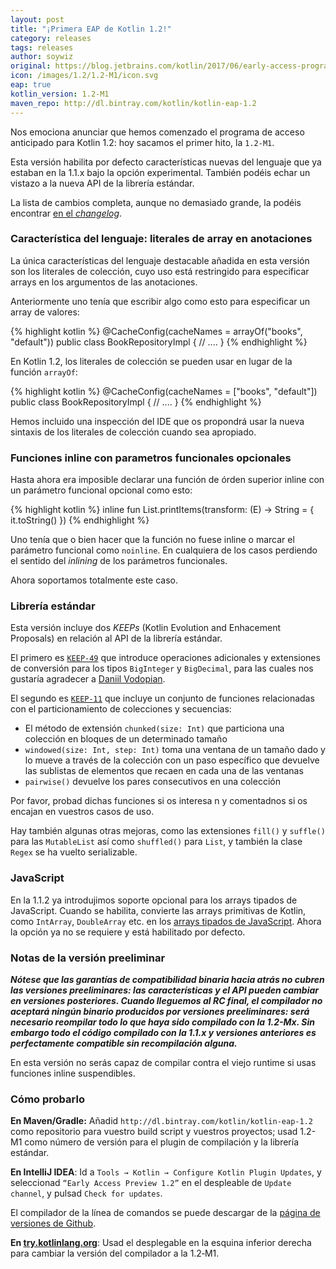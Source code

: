 ```yaml
---
layout: post
title: "¡Primera EAP de Kotlin 1.2!"
category: releases
tags: releases
author: soywiz
original: https://blog.jetbrains.com/kotlin/2017/06/early-access-program-for-kotlin-1-2-has-been-started/
icon: /images/1.2/1.2-M1/icon.svg
eap: true
kotlin_version: 1.2-M1
maven_repo: http://dl.bintray.com/kotlin/kotlin-eap-1.2
---
```


Nos emociona anunciar que hemos comenzado el programa de acceso anticipado para Kotlin 1.2: hoy sacamos el primer hito, la `1.2-M1`.

Esta versión habilita por defecto características nuevas del lenguaje que ya estaban en la 1.1.x bajo la opción experimental. También podéis echar un vistazo a la nueva API de la librería estándar.

La lista de cambios completa, aunque no demasiado grande, la podéis encontrar [en el *changelog*](https://github.com/JetBrains/kotlin/blob/1.2-M1/ChangeLog.md).


### Característica del lenguaje: literales de array en anotaciones

La única características del lenguaje destacable añadida en esta versión son los literales de colección, cuyo uso está restringido para especificar arrays en los argumentos de las anotaciones.

Anteriormente uno tenía que escribir algo como esto para especificar un array de valores:

{% highlight kotlin %}
@CacheConfig(cacheNames = arrayOf("books", "default"))
public class BookRepositoryImpl {
    // ....
}
{% endhighlight %}

En Kotlin 1.2, los literales de colección se pueden usar en lugar de la función `arrayOf`:

{% highlight kotlin %}
@CacheConfig(cacheNames = ["books", "default"])
public class BookRepositoryImpl {
    // ....
}
{% endhighlight %}

Hemos incluido una inspección del IDE que os propondrá usar la nueva sintaxis de los literales de colección cuando sea apropiado.

### Funciones inline con parametros funcionales opcionales

Hasta ahora era imposible declarar una función de órden superior inline con un parámetro funcional opcional como esto:

{% highlight kotlin %}
inline fun <E> List<E>.printItems(transform: (E) -> String = { it.toString() })
{% endhighlight %}

Uno tenía que o bien hacer que la función no fuese inline o marcar el parámetro funcional como `noinline`. En cualquiera de los casos perdiendo el sentido del *inlining*  de los parámetros funcionales.

Ahora soportamos totalmente este caso.

### Librería estándar

Esta versión incluye dos *KEEPs* (Kotlin Evolution and Enhacement Proposals) en relación al API de la librería estándar.

El primero es [`KEEP-49`](https://github.com/Kotlin/KEEP/blob/master/proposals/stdlib/bignumber-operations.md) que introduce operaciones adicionales y extensiones de conversión para los tipos `BigInteger` y `BigDecimal`, para las cuales nos gustaría agradecer a [Daniil Vodopian](https://github.com/voddan).


El segundo es [`KEEP-11`](https://github.com/Kotlin/KEEP/blob/master/proposals/stdlib/window-sliding.md) que incluye un conjunto de funciones relacionadas con el particionamiento de colecciones y secuencias:

* El método de extensión `chunked(size: Int)` que particiona una colección en bloques de un determinado tamaño
* `windowed(size: Int, step: Int)` toma una ventana de un tamaño dado y lo mueve a través de la colección con un paso específico que devuelve las sublistas de elementos que recaen en cada una de las ventanas
* `pairwise()` devuelve los pares consecutivos en una colección

Por favor, probad dichas funciones si os interesa n y comentadnos si os encajan en vuestros casos de uso.

Hay también algunas otras mejoras, como las extensiones `fill()` y `suffle()` para las `MutableList` así como `shuffled()` para `List`, y también la clase `Regex` se ha vuelto serializable.

### JavaScript

En la 1.1.2 ya introdujimos soporte opcional para los arrays tipados de JavaScript. Cuando se habilita, convierte las arrays primitivas de Kotlin, como `IntArray`, `DoubleArray` etc. en los [arrays tipados de JavaScript](https://developer.mozilla.org/en-US/docs/Web/JavaScript/Typed_arrays).
Ahora la opción ya no se requiere y está habilitado por defecto.

### Notas de la versión preeliminar

***Nótese que las garantías de compatibilidad binaria hacia atrás no cubren las versiones preeliminares:
las características y el API pueden cambiar en versiones posteriores. Cuando lleguemos al RC final, el compilador no aceptará ningún binario producidos por versiones preeliminares: será necesario reompilar todo lo que haya sido compilado con la 1.2-Mx. Sin embargo todo el código compilado con la 1.1.x y versiones anteriores es perfectamente compatible sin recompilación alguna.***

En esta versión no serás capaz de compilar contra el viejo runtime si usas funciones inline suspendibles.

### Cómo probarlo

**En Maven/Gradle:** Añadid `http://dl.bintray.com/kotlin/kotlin-eap-1.2` como repositorio para vuestro build script y vuestros proyectos; usad 1.2-M1 como número de versión para el plugin de compilación y la librería estándar.

**En IntelliJ IDEA**: Id a `Tools → Kotlin → Configure Kotlin Plugin Updates`, y seleccionad `“Early Access Preview 1.2”` en el despleable de `Update channel`, y pulsad `Check for updates`.

El compilador de la línea de comandos se puede descargar de la [página de versiones de Github](https://github.com/JetBrains/kotlin/releases/tag/v1.2-M1).

**En [try.kotlinlang.org](https://try.kotlinlang.org/)**: Usad el desplegable en la esquina inferior derecha para cambiar la versión del compilador a la 1.2‑M1.
